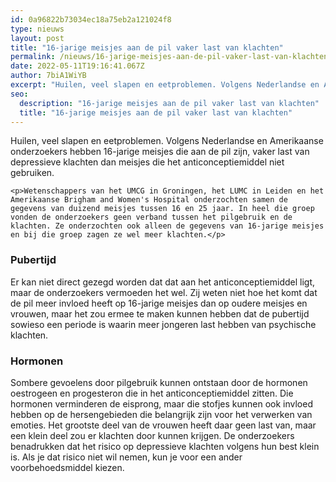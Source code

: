 ```yaml
---
id: 0a96822b73034ec18a75eb2a121024f8
type: nieuws
layout: post
title: "16-jarige meisjes aan de pil vaker last van klachten"
permalink: /nieuws/16-jarige-meisjes-aan-de-pil-vaker-last-van-klachten/
date: 2022-05-11T19:16:41.067Z
author: 7biA1WiYB
excerpt: "Huilen, veel slapen en eetproblemen. Volgens Nederlandse en Amerikaanse onderzoekers hebben 16-jarige meisjes die aan de pil zijn, vaker last van depressieve klachten dan meisjes die het anticonceptiemiddel niet gebruiken.  "
seo:
  description: "16-jarige meisjes aan de pil vaker last van klachten"
  title: "16-jarige meisjes aan de pil vaker last van klachten"
---
```

Huilen, veel slapen en eetproblemen. Volgens Nederlandse en Amerikaanse onderzoekers hebben 16-jarige meisjes die aan de pil zijn, vaker last van depressieve klachten dan meisjes die het anticonceptiemiddel niet gebruiken.  

    <p>Wetenschappers van het UMCG in Groningen, het LUMC in Leiden en het Amerikaanse Brigham and Women's Hospital onderzochten samen de gegevens van duizend meisjes tussen 16 en 25 jaar. In heel die groep vonden de onderzoekers geen verband tussen het pilgebruik en de klachten. Ze onderzochten ook alleen de gegevens van 16-jarige meisjes en bij die groep zagen ze wel meer klachten.</p>
<h3>Pubertijd</h3>
<p>Er kan niet direct gezegd worden dat dat aan het anticonceptiemiddel ligt, maar de onderzoekers vermoeden het wel. Zij weten niet hoe het komt dat de pil meer invloed heeft op 16-jarige meisjes dan op oudere meisjes en vrouwen, maar het zou ermee te maken kunnen hebben dat de pubertijd sowieso een periode is waarin meer jongeren last hebben van psychische klachten.</p>
<h3>Hormonen</h3>
<p>Sombere gevoelens door pilgebruik kunnen ontstaan door de hormonen oestrogeen en progesteron die in het anticonceptiemiddel zitten. Die hormonen verminderen de eisprong, maar die stofjes kunnen ook invloed hebben op de hersengebieden die belangrijk zijn voor het verwerken van emoties. Het grootste deel van de vrouwen heeft daar geen last van, maar een klein deel zou er klachten door kunnen krijgen. De onderzoekers benadrukken dat het risico op depressieve klachten volgens hun best klein is. Als je dat risico niet wil nemen, kun je voor een ander voorbehoedsmiddel kiezen.</p>  
